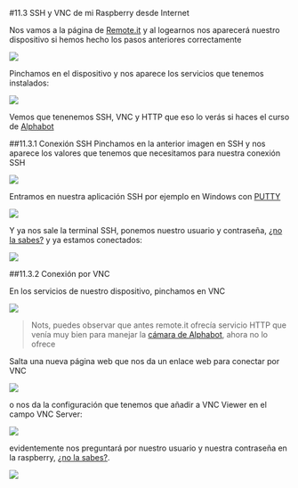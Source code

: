 #11.3 SSH y VNC de mi Raspberry desde Internet

Nos vamos a la página de [Remote.it](https://remote.it/) y al logearnos nos aparecerá nuestro dispositivo si hemos hecho los pasos anteriores correctamente

![](/assets/remoteit1.jpg)

Pinchamos en el dispositivo y nos aparece los servicios que tenemos instalados:

![](/assets/remoteit2.jpg)

Vemos que tenenemos SSH, VNC y HTTP que eso lo verás si haces el curso de [Alphabot](https://catedu.github.io/alphabot/)

##11.3.1 Conexión SSH
Pinchamos en la anterior imagen en SSH y nos aparece los valores que tenemos que necesitamos para nuestra conexión SSH

![](/assets/remoteit-ssh.jpg)

Entramos en nuestra aplicación SSH por ejemplo en Windows con [PUTTY](https://www.putty.org/)

![](/assets/remoteit-ssh-1.jpg)

Y ya nos sale la terminal SSH, ponemos nuestro usuario y contraseña, [¿no la sabes?](/6-cambiar-usuario-y-contrasena.md) y ya estamos conectados:

![](/assets/remoteit-ssh-2.jpg)

##11.3.2 Conexión por VNC

En los servicios de nuestro dispositivo, pinchamos en VNC

![](/assets/remoteit2.jpg)

>Nots, puedes observar que antes remote.it ofrecía servicio HTTP que venía muy bien para manejar la [cámara de Alphabot](https://catedu.github.io/alphabot/8-camara.html), ahora no lo ofrece

Salta una nueva página web que nos da un enlace web para conectar por VNC

![](/assets/remote-it-vnc2.jpg)

  o nos da la configuración que tenemos que añadir a VNC Viewer en el campo VNC Server:

![](/assets/remote-it-vnc.jpg)

evidentemente nos preguntará por nuestro usuario y nuestra contraseña en la raspberry, [¿no la sabes?](/6-cambiar-usuario-y-contrasena.md).

![](/assets/remote-it-vnc3.jpg)
